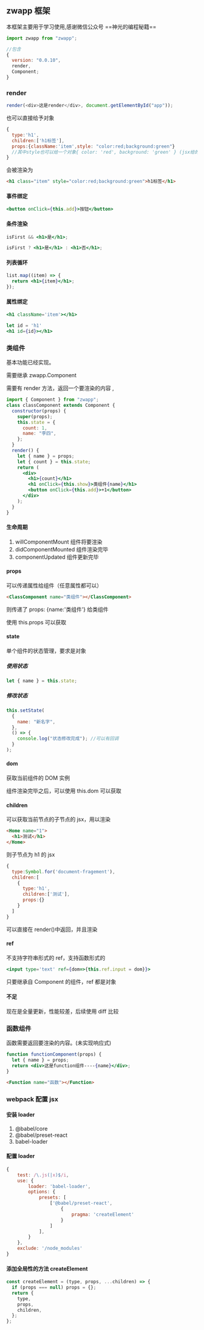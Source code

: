 ## zwapp 框架

本框架主要用于学习使用,感谢微信公众号 ==神光的编程秘籍==

```js
import zwapp from "zwapp";
```

```js
//包含
{
  version: "0.0.10", 
  render,
  Component;
}
```

### render

```js
render(<div>这是render</div>, document.getElementById("app"));
```

也可以直接给予对象

```js
{
  type:'h1',
  children:['h1标签'],
  props:{className:'item',style: "color:red;background:green"}
  //其中style也可以给一个对象{ color: 'red', background: 'green' } (jsx给的是字符串)
}
```

会被渲染为

```html
<h1 class="item" style="color:red;background:green">h1标签</h1>
```

#### 事件绑定

```jsx
<button onClick={this.add}>按钮</button>
```

#### 条件渲染

```jsx
isFirst && <h1>是</h1>;

isFirst ? <h1>是</h1> : <h1>否</h1>;
```

#### 列表循环

```jsx
list.map((item) => {
  return <h1>{item}</h1>;
});
```

#### 属性绑定

```jsx
<h1 className='item'></h1>

let id = 'h1'
<h1 id={id}></h1>
```

### 类组件

基本功能已经实现。

需要继承 zwapp.Component

需要有 render 方法，返回一个要渲染的内容 ,

```jsx
import { Component } from "zwapp";
class classComponent extends Component {
  constructor(props) {
    super(props);
    this.state = {
      count: 1,
      name: "李四",
    };
  }
  render() {
    let { name } = props;
    let { count } = this.state;
    return (
      <div>
        <h1>{count}</h1>
        <h1 onClick={this.show}>类组件{name}</h1>
        <button onClick={this.add}>+1</button>
      </div>
    );
  }
}
```

#### 生命周期

1. willComponentMount 组件将要渲染
2. didComponentMounted 组件渲染完毕
3. componentUpdated 组件更新完毕

#### props

可以传递属性给组件（任意属性都可以）

```html
<ClassComponent name="类组件"></ClassComponent>
```

则传递了 props: {name:'类组件'} 给类组件

使用 this.props 可以获取

#### state

单个组件的状态管理，要求是对象

##### 使用状态

```js
let { name } = this.state;
```

##### 修改状态

```js
this.setState(
  {
    name: "新名字",
  },
  () => {
    console.log("状态修改完成"); //可以有回调
  }
);
```

#### dom

获取当前组件的 DOM 实例

组件渲染完毕之后，可以使用 this.dom 可以获取

#### children

可以获取当前节点的子节点的 jsx，用以渲染

```html
<Home name="1">
  <h1>测试</h1>
</Home>
```

则子节点为 h1 的 jsx

```js
{
  type:Symbol.for('document-fragement'),
  children:[
    {
      type:'h1',
      children:['测试'],
      props:{}
    }
  ]
}
```

可以直接在 render()中返回，并且渲染

#### ref

不支持字符串形式的 ref，支持函数形式的

```jsx
<input type='text' ref={dom=>{this.ref.input = dom}}>
```

只要继承自 Component 的组件，ref 都是对象

#### 不足

现在是全量更新，性能较差，后续使用 diff 比较

### 函数组件

函数需要返回要渲染的内容。(未实现响应式)

```jsx
function functionComponent(props) {
  let { name } = props;
  return <div>这是function组件----{name}</div>;
}
```

```html
<Function name="函数"></Function>
```

### webpack 配置 jsx

#### 安装 loader

1. @babel/core
2. @babel/preset-react
3. babel-loader

#### 配置 loader

```webpack.config.js
{
	test: /\.js(|x)$/i,
	use: {
		loader: 'babel-loader',
		options: {
			presets: [
				['@babel/preset-react',
					{
						pragma: 'createElement'
					}
				]
			],
		}
	},
	exclude: '/node_modules'
}
```

#### 添加全局性的方法 createElement

```js
const createElement = (type, props, ...children) => {
  if (props === null) props = {};
  return {
    type,
    props,
    children,
  };
};
```
